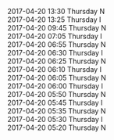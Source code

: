 2017-04-20 13:30 Thursday  N  
2017-04-20 13:25 Thursday  I  
2017-04-20 09:45 Thursday  N  
2017-04-20 07:05 Thursday  I  
2017-04-20 06:55 Thursday  N  
2017-04-20 06:30 Thursday  I  
2017-04-20 06:25 Thursday  N  
2017-04-20 06:10 Thursday  I  
2017-04-20 06:05 Thursday  N  
2017-04-20 06:00 Thursday  I  
2017-04-20 05:50 Thursday  N  
2017-04-20 05:45 Thursday  I  
2017-04-20 05:35 Thursday  N  
2017-04-20 05:30 Thursday  I  
2017-04-20 05:20 Thursday  N  
